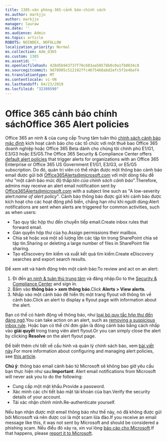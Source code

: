 ```yaml
---
title: 1385-văn phòng-365-cảnh báo-chính sách
ms.author: markjjo
author: markjjo
manager: lauraw
ms.date: ''
ms.audience: Admin
ms.topic: article
ROBOTS: NOINDEX, NOFOLLOW
localization_priority: Normal
ms.collection: Adm_O365
ms.custom: 1385
ms.assetid: ''
ms.openlocfilehash: 428d5b943737f78c683aa50578b0c0a1fb0034c8
ms.sourcegitcommit: 9d78905c512192ffc4675468abd2efc5f2e4baf4
ms.translationtype: MT
ms.contentlocale: vi-VN
ms.lasthandoff: 04/23/2019
ms.locfileid: "32389598"
---
```

# <a name="office-365-alert-policies"></a><span data-ttu-id="f6076-102">Office 365 cảnh báo chính sách</span><span class="sxs-lookup"><span data-stu-id="f6076-102">Office 365 Alert policies</span></span>

<span data-ttu-id="f6076-103">Office 365 an ninh & của cung cấp Trung tâm tuân thủ [chính sách cảnh báo mặc định](https://docs.microsoft.com/office365/securitycompliance/alert-policies#default-alert-policies) kích hoạt cảnh báo cho các tổ chức với một thuê bao Office 365 doanh nghiệp hoặc Office 365 Beta dành cho chúng tôi chính phủ E1/G1, E3/G3 hoặc E5/G5.</span><span class="sxs-lookup"><span data-stu-id="f6076-103">The Office 365 Security & Compliance Center offers [default alert policies](https://docs.microsoft.com/office365/securitycompliance/alert-policies#default-alert-policies) that trigger alerts for organizations with an Office 365 Enterprise or Office 365 US Government E1/G1, E3/G3, or E5/G5 subscription.</span></span> <span data-ttu-id="f6076-104">Do đó, quản trị viên có thể nhận được một thông báo cảnh báo email được gửi bởi Office365Alerts@microsoft.com với một dòng tiêu đề như "một cảnh báo mức độ thấp:*tên của chính sách cảnh báo*".</span><span class="sxs-lookup"><span data-stu-id="f6076-104">Therefore, admins may receive an alert email notification sent by Office365Alerts@microsoft.com with a subject line such as "A low-severity alert:*name of alert policy*".</span></span> <span data-ttu-id="f6076-105">Cảnh báo thông báo được gửi khi cảnh báo được kích hoạt cho các hoạt động phổ biến, chẳng hạn như khi người dùng:</span><span class="sxs-lookup"><span data-stu-id="f6076-105">Alert notifications are sent when alerts are triggered for common activities, such as when users:</span></span>

- <span data-ttu-id="f6076-106">Tạo quy tắc hộp thư đến chuyển tiếp email.</span><span class="sxs-lookup"><span data-stu-id="f6076-106">Create inbox rules that forward email.</span></span>
- <span data-ttu-id="f6076-107">Gán quyền hộp thư của họ.</span><span class="sxs-lookup"><span data-stu-id="f6076-107">Assign permissions their mailbox.</span></span>
- <span data-ttu-id="f6076-108">Chia sẻ hoặc xoá một số lượng lớn các tập tin trong SharePoint chia sẻ tập tin.</span><span class="sxs-lookup"><span data-stu-id="f6076-108">Sharing or deleting a large number of files in SharePoint file sharing.</span></span>
- <span data-ttu-id="f6076-109">Tạo eDiscovery tìm kiếm và xuất kết quả tìm kiếm.</span><span class="sxs-lookup"><span data-stu-id="f6076-109">Create eDiscovery searches and export search results.</span></span>
 
<span data-ttu-id="f6076-110">Để xem xét và hành động trên một cảnh báo:</span><span class="sxs-lookup"><span data-stu-id="f6076-110">To review and act on an alert:</span></span>

1. <span data-ttu-id="f6076-111">Đi đến [an ninh & tuân thủ trung tâm](https://protection.office.com) và đăng nhập.</span><span class="sxs-lookup"><span data-stu-id="f6076-111">Go to the [Security & Compliance Center](https://protection.office.com) and sign in.</span></span>
2. <span data-ttu-id="f6076-112">Bấm vào **thông báo > xem thông báo**.</span><span class="sxs-lookup"><span data-stu-id="f6076-112">Click **Alerts > View alerts**.</span></span>
3. <span data-ttu-id="f6076-113">Nhấp vào một cảnh báo để hiển thị một trang flyout với thông tin về cảnh báo.</span><span class="sxs-lookup"><span data-stu-id="f6076-113">Click an alert to display a flyout page with information about the alert.</span></span>

<span data-ttu-id="f6076-114">Bạn có thể có hành động về thông báo, như [loại bỏ quy tắc hộp thư đến đáng ngờ](https://docs.microsoft.com/office365/securitycompliance/responding-to-a-compromised-email-account).</span><span class="sxs-lookup"><span data-stu-id="f6076-114">You can take action on an alert, such as [removing a suspicious inbox rule](https://docs.microsoft.com/office365/securitycompliance/responding-to-a-compromised-email-account).</span></span> <span data-ttu-id="f6076-115">Hoặc bạn có thể chỉ đơn giản là đóng cảnh báo bằng cách nhấp vào **giải quyết** trong trang viên alert flyout.</span><span class="sxs-lookup"><span data-stu-id="f6076-115">Or you can simply close the alert by clicking **Resolve** on the alert flyout page.</span></span>

<span data-ttu-id="f6076-116">Để biết thêm chi tiết về cấu hình và quản lý chính sách báo, xem [bài viết này](https://docs.microsoft.com/office365/securitycompliance/alert-policies).</span><span class="sxs-lookup"><span data-stu-id="f6076-116">For more information about configuring and managing alert policies, see  [this article](https://docs.microsoft.com/office365/securitycompliance/alert-policies).</span></span>

<span data-ttu-id="f6076-117">**Chú ý**: thông báo email cảnh báo từ Microsoft sẽ không bao giờ yêu cầu bạn thực hiện như sau:</span><span class="sxs-lookup"><span data-stu-id="f6076-117">**Important**: Alert email notifications from Microsoft will never ask you to do the following:</span></span>

- <span data-ttu-id="f6076-118">Cung cấp một mật khẩu.</span><span class="sxs-lookup"><span data-stu-id="f6076-118">Provide a password.</span></span>
- <span data-ttu-id="f6076-119">Xác minh các chi tiết bảo mật tài khoản của bạn.</span><span class="sxs-lookup"><span data-stu-id="f6076-119">Verify the security details of your account.</span></span>
- <span data-ttu-id="f6076-120">Tái xác nhận chính mình.</span><span class="sxs-lookup"><span data-stu-id="f6076-120">Re-authenticate yourself.</span></span>

<span data-ttu-id="f6076-121">Nếu bạn nhận được một email thông báo như thế này, nó đã không được gửi bởi Microsoft và nên được coi là một scam lừa đảo.</span><span class="sxs-lookup"><span data-stu-id="f6076-121">If you receive an email message like this, it was not sent by Microsoft and should be considered a phishing scam.</span></span> <span data-ttu-id="f6076-122">Nếu điều đó xảy ra, xin vui lòng [báo cáo cho Microsoft](https://docs.microsoft.com/office365/SecurityCompliance/report-junk-email-and-phishing-scams-in-outlook-on-the-web-eop).</span><span class="sxs-lookup"><span data-stu-id="f6076-122">If that happens, please [report it to Microsoft](https://docs.microsoft.com/office365/SecurityCompliance/report-junk-email-and-phishing-scams-in-outlook-on-the-web-eop).</span></span>